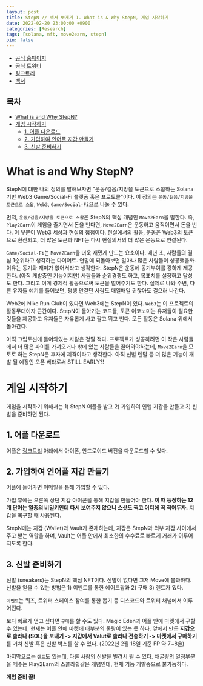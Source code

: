 ```yaml
---
layout: post
title: StepN // 백서 뽀개기 1. What is & Why StepN, 게임 시작하기
date: 2022-02-20 23:00:00 +0900
categories: [Research]
tags: [solana, nft, move2earn, stepn]
pin: false
---
```


- [공식 홈페이지](https://stepn.com/)
- [공식 트위터](https://twitter.com/Stepnofficial)
- [링크트리](https://linktr.ee/stepnofficial)
- [백서](https://whitepaper.stepn.com/)

## 목차
- [What is and Why StepN?](#what-is-and-why-stepn)
- [게임 시작하기](#게임-시작하기)
  - [1. 어플 다운로드](#1-어플-다운로드)
  - [2. 가입하여 인어플 지갑 만들기](#2-가입하여-인어플-지갑-만들기)
  - [3. 신발 준비하기](#3-신발-준비하기)

# What is and Why StepN?
StepN에 대한 나의 정의를 말해보자면 "운동/걸음/지방을 토큰으로 스왑하는 Solana기반 Web3 Game/Social-Fi 플랫폼 혹은 프로토콜"이다. 이 정의는 `운동/걸음/지방을 토큰으로 스왑`, `Web3`, `Game/Social-Fi`으로 나눌 수 있다.

먼저, `운동/걸음/지방을 토큰으로 스왑`은 StepN의 핵심 개념인 `Move2Earn`을 말한다. 즉, `Play2Earn`이 게임을 즐기면서 돈을 번다면, `Move2Earn`은 운동하고 움직이면서 돈을 번다. 이 부분이 Web3 세상과 현실의 접점이다. 현실에서의 활동, 운동은 Web3의 토큰으로 환산되고, 더 많은 토큰과 NFT는 다시 현실의서의 더 많은 운동으로 연결된다.

`Game/Social-Fi`는 `Move2Earn`을 더욱 재밌게 만드는 요소이다. 매년 초, 사람들의 결심 1순위라고 생각하는 다이어트. 연말에 되돌아보면 얼마나 많은 사람들이 성공했을까. 이유는 동기와 재미가 없어서라고 생각한다. StepN은 운동에 동기부여를 강하게 제공한다. (아직 개발중인 기능이지만) 사람들과 순위경쟁도 하고, 목표치를 설정하고 달성도 한다. 그리고 이게 경제적 활동으로써 토큰을 벌어주기도 한다. 실제로 나와 주변, 다른 유저들 얘기를 들어보면, 평생 안걷던 사람도 매일매일 귀찮아도 걸으러 나간다.

Web2에 Nike Run Club이 있다면 Web3에는 StepN이 있다. `Web3`는 이 프로젝트의 활동무대이자 근간이다. StepN이 돌아가는 코드들, 토큰 이코노미는 유저들이 필요한 것들을 제공하고 유저들은 자유롭게 사고 팔고 뛰고 번다.
모든 활동은 Solana 위에서 돌아간다.

아직 크립토씬에 들어와있는 사람은 정말 적다. 프로젝트가 성공하려면 이 작은 사람들에서 더 많은 파이를 가져오거나 밖에 있는 사람들을 끌어와야하는데, `Move2Earn`을 모토로 하는 StepN은 후자에 제격이라고 생각한다. 아직 신발 렌탈 등 더 많은 기능이 개발 될 예정인 오픈 베타로써 STILL EARLY?!

# 게임 시작하기
게임을 시작하기 위해서는 1) StepN 어플을 받고 2) 가입하여 인앱 지갑을 만들고 3) 신발을 준비하면 된다.
## 1. 어플 다운로드
어플은 [링크트리](https://linktr.ee/stepnofficial) 아래에서 아이폰, 안드로이드 버전을 다운로드할 수 있다.

## 2. 가입하여 인어플 지갑 만들기
어플에 들어가면 이메일을 통해 가입할 수 있다.

가입 후에는 오른쪽 상단 지갑 아이콘을 통해 지갑을 만들어야 한다. **이 때 등장하는 12개 단어는 일종의 비밀키인데 다시 보여주지 않으니 스샷도 찍고 어디에 꼭 적어두자.** 지갑을 복구할 때 사용된다. 

StepN에는 지갑 (Wallet)과 Vault가 존재하는데, 지갑은 StepN과 외부 지갑 사이에서 주고 받는 역할을 하며, Vault는 어플 안에서 최소한의 수수료로 빠르게 거래가 이루어지도록 한다. 

## 3. 신발 준비하기
신발 (sneakers)는 StepN의 핵심 NFT이다. 신발이 없다면 그저 Move에 불과하다. 신발을 얻을 수 있는 방법은 1) 이벤트를 통한 에어드랍과 2) 구매 3) 렌트가 있다. 

`이벤트`는 퀴즈, 트위터 스페이스 참여를 통한 뽑기 등 디스코드와 트위터 채널에서 이루어진다. 

보다 빠르게 얻고 싶다면 `구매`를 할 수도 있다. Magic Eden과 어플 안에 마켓에서 구할 수 있는데, 현재는 어플 안에 마켓에 대부분의 물량이 있는 듯 하다. 앞에서 만든 **지갑으로 솔라나 (SOL)을 보내기 -> 지갑에서 Valut로 솔라나 전송하기 -> 마켓에서 구매하기**를 거쳐 신발 혹은 신발 박스를 살 수 있다. (2022년 2월 18일 기준 FP 약 7~8솔)

마지막으로는 `렌트`도 있는데, 다른 사람의 신발을 빌려서 뛸 수 있다. 채굴량의 일정부분을 떼주는 Play2Earn의 스콜라쉽같은 개념인데, 현재 기능 개발중으로 불가능하다.

**게임 준비 끝!**
